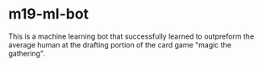 # m19-ml-bot
This is a machine learning bot that successfully learned to outpreform the average human at the drafting portion of the card game "magic the gathering".  
